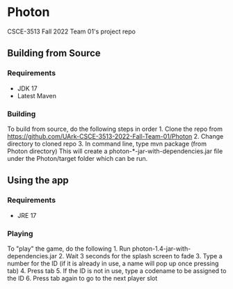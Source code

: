 # Photon
CSCE-3513 Fall 2022 Team 01's project repo

## Building from Source
### Requirements
- JDK 17
- Latest Maven
### Building
To build from source, do the following steps in order
    1. Clone the repo from https://github.com/UArk-CSCE-3513-2022-Fall-Team-01/Photon
    2. Change directory to cloned repo
    3. In command line, type mvn package (from Photon directory)
This will create a photon-*-jar-with-dependencies.jar file under the Photon/target folder which can be run.

## Using the app
### Requirements
- JRE 17
### Playing
To "play" the game, do the following
    1. Run photon-1.4-jar-with-dependencies.jar
    2. Wait 3 seconds for the splash screen to fade
    3. Type a number for the ID (if it is already in use, a name will pop up once pressing tab)
    4. Press tab
    5. If the ID is not in use, type a codename to be assigned to the ID
    6. Press tab again to go to the next player slot
